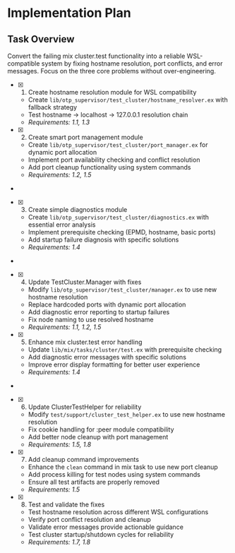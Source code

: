 # Implementation Plan

## Task Overview

Convert the failing mix cluster.test functionality into a reliable WSL-compatible system by fixing hostname resolution, port conflicts, and error messages. Focus on the three core problems without over-engineering.

- [x] 1. Create hostname resolution module for WSL compatibility





  - Create `lib/otp_supervisor/test_cluster/hostname_resolver.ex` with fallback strategy
  - Test hostname → localhost → 127.0.0.1 resolution chain
  - _Requirements: 1.1, 1.3_

- [x] 2. Create smart port management module





  - Create `lib/otp_supervisor/test_cluster/port_manager.ex` for dynamic port allocation
  - Implement port availability checking and conflict resolution
  - Add port cleanup functionality using system commands
  - _Requirements: 1.2, 1.5_
-

- [x] 3. Create simple diagnostics module




  - Create `lib/otp_supervisor/test_cluster/diagnostics.ex` with essential error analysis
  - Implement prerequisite checking (EPMD, hostname, basic ports)
  - Add startup failure diagnosis with specific solutions
  - _Requirements: 1.4_
-

- [x] 4. Update TestCluster.Manager with fixes




  - Modify `lib/otp_supervisor/test_cluster/manager.ex` to use new hostname resolution
  - Replace hardcoded ports with dynamic port allocation
  - Add diagnostic error reporting to startup failures
  - Fix node naming to use resolved hostname
  - _Requirements: 1.1, 1.2, 1.5_

- [x] 5. Enhance mix cluster.test error handling





  - Update `lib/mix/tasks/cluster/test.ex` with prerequisite checking
  - Add diagnostic error messages with specific solutions
  - Improve error display formatting for better user experience
  - _Requirements: 1.4_
-

- [x] 6. Update ClusterTestHelper for reliability




  - Modify `test/support/cluster_test_helper.ex` to use new hostname resolution
  - Fix cookie handling for :peer module compatibility
  - Add better node cleanup with port management
  - _Requirements: 1.5, 1.8_

- [x] 7. Add cleanup command improvements





  - Enhance the `clean` command in mix task to use new port cleanup
  - Add process killing for test nodes using system commands
  - Ensure all test artifacts are properly removed
  - _Requirements: 1.5_

- [x] 8. Test and validate the fixes




  - Test hostname resolution across different WSL configurations
  - Verify port conflict resolution and cleanup
  - Validate error messages provide actionable guidance
  - Test cluster startup/shutdown cycles for reliability
  - _Requirements: 1.7, 1.8_